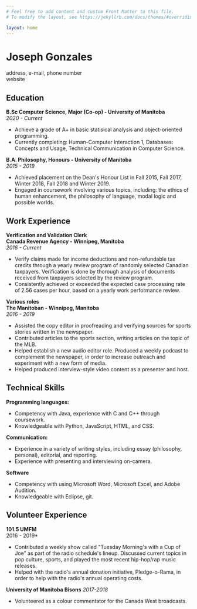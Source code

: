 ```yaml
---
# Feel free to add content and custom Front Matter to this file.
# To modify the layout, see https://jekyllrb.com/docs/themes/#overriding-theme-defaults

layout: home
---
```


# Joseph Gonzales
address, e-mail, phone number  
website

## Education

**B.Sc Computer Science, Major (Co-op) - University of Manitoba**  
*2020 - Current*

- Achieve a grade of A+ in basic statisical analysis and object-oriented programming.
- Currently completing: Human-Computer Interaction 1, Databases: Concepts and Usage, Technical Communication in Computer Science.

**B.A. Philosophy, Honours - University of Manitoba**  
*2015 - 2019*

- Achieved placement on the Dean's Honour List in Fall 2015, Fall 2017, Winter 2018, Fall 2018 and Winter 2019.
- Engaged in coursework involving various topics, including: the ethics of human enhancement, the philosophy of language, modal logic and possible worlds.

## Work Experience

**Verification and Validation Clerk  
Canada Revenue Agency - Winnipeg, Manitoba**  
*2016 - Current*

- Verify claims made for income deductions and non-refundable tax credits through a yearly review program of randomly selected Canadian taxpayers. Verification is done by thorough analysis of documents received from taxpayers selected by the review program.
- Consistently achieved or exceeded the 
expected case processing rate of 2.56 cases 
per hour, based on a yearly work performance 
review.

**Various roles  
The Manitoban - Winnipeg, Manitoba**  
*2016 - 2019*

- Assisted the copy editor in proofreading and verifying sources for sports stories written in the newspaper.
- Contributed articles to the sports section, writing articles on the topic of the MLB.
- Helped establish a new audio editor role. Produced a weekly podcast to complement the newspaper, in order to increase outreach and experiment with a new form of media.
- Helped produced interview-style video content as a presenter and host.

## Technical Skills

**Programming languages:**  
- Competency with Java, experience with C and C++ through coursework.
- Knowledgeable with Python, JavaScript, HTML, and CSS.

**Communication:**
- Experience in a variety of writing styles, including essay (philosophy, personal), editorial, and reporting.
- Experience with presenting and interviewing on-camera.

**Software**
- Competency with using Microsoft Word, Microsoft Excel, and Adobe Audition.
- Knowledgeable with Eclipse, git.


## Volunteer Experience

**101.5 UMFM**  
2016 - 2019*
- Contributed a weekly show called "Tuesday Morning's with a Cup of Joe" as part of the radio schedule's lineup. Discussed current topics in pop culture, sports, and played the most recent hip-hop/rap music releases.
- Helped with the radio's annual donation initiative, Pledge-o-Rama, in order to help with the radio's annual operating costs.

**University of Manitoba Bisons**
*2017-2018*
- Volunteered as a colour commentator for the Canada West broadcasts.




